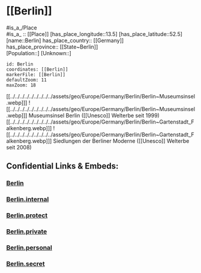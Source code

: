 ﻿---
location: [52.5,13.5] 
mapzoom: [7,12] 
mapmarker: city 
type: City
tags:
- geo/City

has_id_wikidata: Q64 
SpocWebEntityId: 29130
isDeleted: false
confidential: public

owner of:
  - "[[_Standards/WikiData/WD~Altes Stadthaus, Berlin]]"
  - "[[_Standards/WikiData/WD~Charité]]"
  - "[[_Standards/WikiData/WD~Poststadion]]"
  - "[[_Standards/WikiData/WD~Verkehrsverbund Berlin-Brandenburg]]"
  - "[[_Standards/WikiData/WD~Bröhan Museum]]"
  - "[[_Standards/WikiData/WD~Friedrich-Ludwig-Jahn-Sportpark]]"
  - "[[_Standards/WikiData/WD~Deutschlandhalle]]"
  - "[[_Standards/WikiData/WD~Funkturm Berlin]]"
  - "[[_Standards/WikiData/WD~Stadion An der Alten Försterei]]"
  - "[[_Standards/WikiData/WD~ResearchGate]]"
  - "[[_Standards/WikiData/WD~BEHALA]]"
  - "[[_Standards/WikiData/WD~Mommsenstadion]]"
  - "[[_Standards/WikiData/WD~Flughafen Berlin Brandenburg GmbH]]"
  - "[[_Standards/WikiData/WD~Olympiapark-Amateurstadion]]"
  - "[[_Standards/WikiData/WD~Joachimstraße 6/8]]"
  - "[[_Standards/WikiData/WD~Hans-Zoschke-Stadion]]"
  - "[[_Standards/WikiData/WD~Stadium Buschallee]]"
  - "[[_Standards/WikiData/WD~Wohnungsbaugesellschaft Berlin-Mitte]]"
  - "[[_Standards/WikiData/WD~Berliner Stadtwerke]]"
contains the administrative territorial entity:
  - "[[_Standards/WikiData/WD~Marzahn-Hellersdorf]]"
  - "[[_Standards/WikiData/WD~Steglitz-Zehlendorf]]"
  - "[[_Standards/WikiData/WD~Spandau]]"
  - "[[_Standards/WikiData/WD~Treptow-Köpenick]]"
  - "[[_Standards/WikiData/WD~Charlottenburg-Wilmersdorf]]"
  - "[[_Standards/WikiData/WD~Tempelhof-Schöneberg]]"
  - "[[_Standards/WikiData/WD~Reinickendorf]]"
  - "[[_Standards/WikiData/WD~Friedrichshain-Kreuzberg]]"
  - "[[_Standards/WikiData/WD~Pankow]]"
  - "[[_Standards/WikiData/WD~Berlin-Mitte]]"
  - "[[_Standards/WikiData/WD~Lichtenberg]]"
instance of:
  - "[[_Standards/WikiData/WD~city-state]]"
  - "[[_Standards/WikiData/WD~metropolis]]"
  - "[[_Standards/WikiData/WD~Hanseatic city]]"
  - "[[_Standards/WikiData/WD~federated state of Germany]]"
  - "[[_Standards/WikiData/WD~big city]]"
  - "[[_Standards/WikiData/WD~million city]]"
  - "[[_Standards/WikiData/WD~seat of government]]"
  - "[[_Standards/WikiData/WD~Einheitsgemeinde of Germany]]"
  - "[[_Standards/WikiData/WD~urban municipality in Germany]]"
  - "[[_Standards/WikiData/WD~largest city]]"
  - "[[_Standards/WikiData/WD~town divided by border]]"
  - "[[_Standards/WikiData/WD~independent city in Berlin]]"
  - "[[_Standards/WikiData/WD~capital city]]"
located in or next to body of water:
  - "[[_Standards/WikiData/WD~Dahme]]"
  - "[[_Standards/WikiData/WD~Aalemannkanal]]"
  - "[[_Standards/WikiData/WD~Neukölln Ship Canal]]"
  - "[[_Standards/WikiData/WD~Luisenstadt Canal]]"
  - "[[_Standards/WikiData/WD~Teltow Canal]]"
  - "[[_Standards/WikiData/WD~Landwehr Canal]]"
  - "[[_Standards/WikiData/WD~Müggelsee]]"
  - "[[_Standards/WikiData/WD~Lake Tegel]]"
  - "[[_Standards/WikiData/WD~Berlin-Spandau Ship Canal]]"
  - "[[_Standards/WikiData/WD~Westhafen Canal]]"
  - "[[_Standards/WikiData/WD~Gosen Canal]]"
  - "[[_Standards/WikiData/WD~Tegeler Fließ]]"
  - "[[_Standards/WikiData/WD~Großer Wannsee]]"
  - "[[_Standards/WikiData/WD~Havel]]"
  - "[[_Standards/WikiData/WD~Spree]]"
different from: "[[_Standards/WikiData/WD~Berlin]]"
described by source:
  - "[[_Standards/WikiData/WD~Catholic Encyclopedia]]"
  - "[[_Standards/WikiData/WD~Brockhaus and Efron Encyclopedic Dictionary]]"
  - "[[_Standards/WikiData/WD~Encyclopædia Britannica 11th edition]]"
  - "[[_Standards/WikiData/WD~Grosses vollständiges Universal-Lexicon Aller Wissenschafften und Künste]]"
  - "[[_Standards/WikiData/WD~The Nuttall Encyclopædia]]"
  - "[[_Standards/WikiData/WD~Sytin Military Encyclopedia]]"
  - "[[_Standards/WikiData/WD~Jewish Encyclopedia of Brockhaus and Efron]]"
  - "[[_Standards/WikiData/WD~1922 Encyclopædia Britannica]]"
  - "[[_Standards/WikiData/WD~The New Student's Reference Work]]"
  - "[[_Standards/WikiData/WD~Small Brockhaus and Efron Encyclopedic Dictionary]]"
  - "[[_Standards/WikiData/WD~Q19230677]]"
  - "[[_Standards/WikiData/WD~Great Soviet Encyclopedia (1926–1947)]]"
connects with: "[[_Standards/WikiData/WD~European route E55]]"
economy of topic: "[[_Standards/WikiData/WD~economy of Berlin]]"
replaces:
  - "[[_Standards/WikiData/WD~Alt-Berlin]]"
  - "[[_Standards/WikiData/WD~East Berlin]]"
member of:
  - "[[_Standards/WikiData/WD~C40 Cities Climate Leadership Group]]"
  - "[[_Standards/WikiData/WD~Mayors for Peace]]"
  - "[[_Standards/WikiData/WD~Creative Cities Network]]"
  - "[[_Standards/WikiData/WD~Climate Alliance]]"
  - "[[_Standards/WikiData/WD~World Tourism Cities Federation]]"
language used:
  - "[[_Standards/WikiData/WD~Berlin German]]"
  - "[[_Standards/WikiData/WD~German]]"
legislative body: "[[_Standards/WikiData/WD~Abgeordnetenhaus of Berlin]]"
office held by head of government: "[[_Standards/WikiData/WD~Governing Mayor of Berlin]]"
part of:
  - "[[_Standards/WikiData/WD~Berlin-Brandenburg Metropolitan Region]]"
  - "[[_Standards/WikiData/WD~agglomeration of Berlin]]"
history of topic: "[[_Standards/WikiData/WD~history of Berlin]]"
flag: "[[_Standards/WikiData/WD~flag of Berlin]]"
coat of arms: "[[_Standards/WikiData/WD~coat of arms of Berlin]]"
award received:
  - "[[_Standards/WikiData/WD~Führerstadt]]"
  - "[[_Standards/WikiData/WD~Princess of Asturias Award for Concord]]"
  - "[[_Standards/WikiData/WD~City of Design]]"
archives at: "[[_Standards/WikiData/WD~Landesarchiv Berlin]]"
head of government: "[[_Standards/WikiData/WD~Kai Wegner]]"
highest judicial authority: "[[_Standards/WikiData/WD~Constitutional Court of the State of Berlin]]"
topic's main Wikimedia portal: "[[_Standards/WikiData/WD~Portal:Berlin]]"
demographics of topic: "[[_Standards/WikiData/WD~demographics of Berlin]]"
located in time zone: "[[_Standards/WikiData/WD~Central European Standard Time (GMT+1)]]"
geography of topic: "[[_Standards/WikiData/WD~geography of Berlin]]"
coordinates of westernmost point: Point(13.08825 52.41961)
highest point: "[[_Standards/WikiData/WD~Arkenberge]]"
permanent duplicated item: "[[_Standards/WikiData/WD~Q21286937]]"
open data portal: "[[_Standards/WikiData/WD~Berlin Open Data]]"
district heating grid: "[[_Standards/WikiData/WD~Berliner Fernwärmenetz]]"
Provenio UUID: 69f2d0ac-9a85-46e0-beb2-c70caee0d9eb
BHCL UUID:
  - f2c86860-0f34-467b-9206-576bf19882ae
  - 109ad7e7-3ca1-44c0-8ce5-da85153b7140
  - 92326804-6d82-47bb-b01d-f04f06ca766c
UMLS CUI: C0005125
Mastodon instance URL:
  - https://berlin.social
  - https://mastodon.berlin
Legal Entity Identifier: 529900Y6Q7R44JF7XX56
video:
  - http://commons.wikimedia.org/wiki/Special:FilePath/Google%20Timelapse-%20Berlin%2C%20Germany.webm
  - http://commons.wikimedia.org/wiki/Special:FilePath/Geschichte%20der%20Hauptstadt%20Berlin%20%28CC%20BY-SA%204.0%29.webm
demonym:
  - برليني
  - Berliner
  - Berliner
  - berlinés
  - Berlinerin
  - Berliners
  - Berlinois
  - Berlinerinnen
  - Berlinano
  - berlinesa
  - Berlinoise
  - ברלינאי
  - ברלינאית
  - Berlijner
  - Berlijnerin
  - berlińczyk
  - berlinianka
  - berlinez
  - berlineză
  - برلينية
ISNI: "0000000113648293"
coordinates of southernmost point: Point(13.64817 52.33859)
coordinate location: Point(13.383333333 52.516666666)
enclave within: "[[_Standards/WikiData/WD~Brandenburg]]"
shares border with: "[[_Standards/WikiData/WD~Brandenburg]]"
twinned administrative body: "[[_Standards/WikiData/WD~Kyiv]]"
continent: "[[_Standards/WikiData/WD~Europe]]"
capital of: "[[../Earth/Continent/Europe/Europe~Central/Germany]]"
country: "[[_Standards/WikiData/WD~Germany]]"
located in the administrative territorial entity: "[[_Standards/WikiData/WD~Germany]]"
official language: "[[_Standards/WikiData/WD~German]]"
ranking: 9
budget: 28000000000
elevation above sea level: 34
public holiday: "[[_Standards/WikiData/WD~International Women's Day]]"
vehicles per thousand people: 344
licence plate code: B
local dialing code: "030"
German district key: "11000"
OmegaWiki Defined Meaning: "6943"
area: 891.12
Dewey Decimal Classification: 2--43155
social media followers: 122802
native label: Berlin
official name: Berlin
Commons category: Berlin
hashtag: Berlin
Commons gallery: Berlin
Stadtwiki Dresden article: Berlin
subreddit: berlin
GitHub topic: berlin
nighttime view: http://commons.wikimedia.org/wiki/Special:FilePath/150524%20Konzerthaus%20Berlin%20%28Nacht%29%20-%20clone.jpg
male population: 1792801
female population: 1852025
short name: B
coordinates of easternmost point: Point(13.76104 52.43766)
population: 3755251
WOEID: "638242"
"Image Archive, Herder Institute": Q64
U.S. National Archives Identifier:
  - "10044845"
  - "10044974"
PM20 geo code: A10(Bln)
coat of arms image: http://commons.wikimedia.org/wiki/Special:FilePath/Coat%20of%20arms%20of%20Berlin.svg
Swedish Anbytarforum: "6077.0"
UN/LOCODE: DEBER
geoshape: http://commons.wikimedia.org/data/main/Data:Berlin.map
satellite view: http://commons.wikimedia.org/wiki/Special:FilePath/Berlin%20by%20Senitnel-2.jpg
location map: http://commons.wikimedia.org/wiki/Special:FilePath/Berlin%2C%20administrative%20divisions%20%28%2Bdistricts%20%2Bboroughs%20%2Bpop%29%20-%20de%20-%20colored%20%28less%20colors%29.svg
pronunciation audio:
  - http://commons.wikimedia.org/wiki/Special:FilePath/Berlintitle.ogg
  - http://commons.wikimedia.org/wiki/Special:FilePath/Cs-Berl%C3%ADn.ogg
  - http://commons.wikimedia.org/wiki/Special:FilePath/Jer-B%C3%A8rl%C3%AEn.ogg
  - http://commons.wikimedia.org/wiki/Special:FilePath/Nl-Berlijn.ogg
  - http://commons.wikimedia.org/wiki/Special:FilePath/Pl-Berlin.ogg
image: http://commons.wikimedia.org/wiki/Special:FilePath/Cityscape%20Berlin.jpg
montage image: http://commons.wikimedia.org/wiki/Special:FilePath/Collage%20Berlin2.jpg
flag image: http://commons.wikimedia.org/wiki/Special:FilePath/Flag%20of%20Berlin.svg
detail map: http://commons.wikimedia.org/wiki/Special:FilePath/Karte%20Berlin%20Landnutzung.png
locator map image: http://commons.wikimedia.org/wiki/Special:FilePath/Locator%20map%20Berlin%20in%20Germany.svg
page banner: http://commons.wikimedia.org/wiki/Special:FilePath/Wv%20Berlin%20banner3.jpg
official website: https://www.berlin.de/politik-verwaltung-buerger/
official map URL: https://www.berlin.de/stadtplan/
postal code: 10115–14199
LAU: "11000000"
German municipality key: "11000000"
German regional key: "110000000000"
PermID: "4296876299"
X username: berlin_de_news
IPA transcription:
  - bərˈlɪn
  - bɛʁ.lɛ̃
ISO 3166-2 code: DE-BE
HASC:
  - DE.BE
  - DE.BE.BR
NUTS code:
  - DE3
  - DE30
  - DE300
Krugosvet article: Earth_sciences/geografiya/BERLIN.html
Wolfram Language entity code: Entity["AdministrativeDivision", {"Berlin", "Germany"}]
FIPS 10-4 (countries and regions): GM16
Instagram username: hauptstadtportal
Facebook username: Hauptstadtportal
Libris-URI: sq4659db1dbqh2f
inception: 1244-01-01T00:00:00Z
time of earliest written record:
  - 1244-01-01T00:00:00Z
  - 1237-01-01T00:00:00Z
coordinates of northernmost point: Point(13.47944 52.6754)

---

# [[Berlin]] 

#is_a_/Place  
#is_a_ :: [[Place]] 
[has_place_longitude::13.5] 
[has_place_latitude::52.5] 
[name::Berlin] 
has_place_country:: [[Germany]]  
has_place_province:: [[State~Berlin]]  
[Population::] 
[Unknown::] 


```leaflet
id: Berlin
coordinates: [[Berlin]] 
markerFile: [[Berlin]] 
defaultZoom: 11 
maxZoom: 18
```


[[../../../../../../../../../assets/geo/Europe/Germany/Berlin/Berlin~Museumsinsel.webp]]] ![[../../../../../../../../../assets/geo/Europe/Germany/Berlin/Berlin~Museumsinsel.webp]]] 
Museumsinsel Berlin ([[Unesco]] Welterbe seit 1999)  
[[../../../../../../../../../assets/geo/Europe/Germany/Berlin/Berlin~Gartenstadt_Falkenberg.webp]]] ![[../../../../../../../../../assets/geo/Europe/Germany/Berlin/Berlin~Gartenstadt_Falkenberg.webp]]] 
Siedlungen der Berliner Moderne ([[Unesco]] Welterbe seit 2008) 

## Confidential Links & Embeds: 

### [Berlin](/_public/Earth/Continent/Europe/Europe~Central/Germany/Germany~West/State~Berlin/cities~Berlin/Berlin.md) 

### [Berlin.internal](/_internal/Earth/Continent/Europe/Europe~Central/Germany/Germany~West/State~Berlin/cities~Berlin/Berlin.internal.md) 

### [Berlin.protect](/_protect/Earth/Continent/Europe/Europe~Central/Germany/Germany~West/State~Berlin/cities~Berlin/Berlin.protect.md) 

### [Berlin.private](/_private/Earth/Continent/Europe/Europe~Central/Germany/Germany~West/State~Berlin/cities~Berlin/Berlin.private.md) 

### [Berlin.personal](/_personal/Earth/Continent/Europe/Europe~Central/Germany/Germany~West/State~Berlin/cities~Berlin/Berlin.personal.md) 

### [Berlin.secret](/_secret/Earth/Continent/Europe/Europe~Central/Germany/Germany~West/State~Berlin/cities~Berlin/Berlin.secret.md) 
